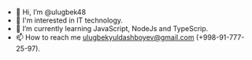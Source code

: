 - 👋 Hi, I’m @ulugbek48
- 👀 I'm interested in IT technology.
- 🌱 I’m currently learning JavaScript, NodeJs and TypeScrip.
- 📫 How to reach me ulugbekyuldashboyev@gmail.com (+998-91-777-25-97).

<!---
ulugbek48/ulugbek48 is a ✨ special ✨ repository because its `README.md` (this file) appears on your GitHub profile.
You can click the Preview link to take a look at your changes.
--->
